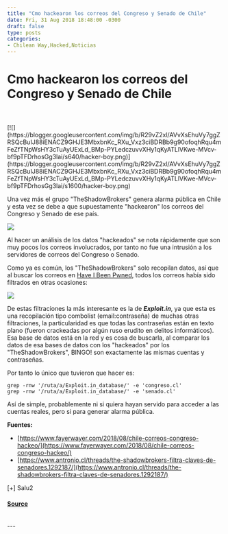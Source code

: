 ```yaml
---
title: "Cmo hackearon los correos del Congreso y Senado de Chile"
date: Fri, 31 Aug 2018 18:48:00 -0300
draft: false
type: posts
categories: 
- Chilean Way,Hacked,Noticias
---
```

# Cmo hackearon los correos del Congreso y Senado de Chile

<br/>

<br/>
[![](https://blogger.googleusercontent.com/img/b/R29vZ2xl/AVvXsEhuVy7ggZRSQcBuIJ88iENACZ9GHJE3MbxbnKc_RXu_Vxz3ciBDRBb9g90ofoqhRqu4mFeZfTNpWsHY3cTuAyUExLd_BMp-PYLedczuvvXHy1qKyATLlVKwe-MVcv-bf9pTFDrhosGg3lai/s640/hacker-boy.png)](https://blogger.googleusercontent.com/img/b/R29vZ2xl/AVvXsEhuVy7ggZRSQcBuIJ88iENACZ9GHJE3MbxbnKc_RXu_Vxz3ciBDRBb9g90ofoqhRqu4mFeZfTNpWsHY3cTuAyUExLd_BMp-PYLedczuvvXHy1qKyATLlVKwe-MVcv-bf9pTFDrhosGg3lai/s1600/hacker-boy.png)

  

Una vez más el grupo "TheShadowBrokers" genera alarma pública en Chile y esta vez se debe a que supuestamente "hackearon" los correos del Congreso y Senado de ese país.

  

[![](https://blogger.googleusercontent.com/img/b/R29vZ2xl/AVvXsEio_niVJNJq7-oC4GSLAPR7ST4-eKiFVNV33MItY3cZI0Wu9iLA0RCLm5vyib8FuSUUTEyGksIhbSPk0VqecguuZpOcZ6XtncqXDkPQToZj8uXZ_a3VNh9RwYLzlYGHw43u8e-416WwsQsU/s640/fake_hacked.jpg)](https://blogger.googleusercontent.com/img/b/R29vZ2xl/AVvXsEio_niVJNJq7-oC4GSLAPR7ST4-eKiFVNV33MItY3cZI0Wu9iLA0RCLm5vyib8FuSUUTEyGksIhbSPk0VqecguuZpOcZ6XtncqXDkPQToZj8uXZ_a3VNh9RwYLzlYGHw43u8e-416WwsQsU/s1600/fake_hacked.jpg)

  

Al hacer un análisis de los datos "hackeados" se nota rápidamente que son muy pocos los correos involucrados, por tanto no fue una intrusión a los servidores de correos del Congreso o Senado.

  

Como ya es común, los "TheShadowBrokers" solo recopilan datos, así que al buscar los correos en [Have I Been Pwned](https://haveibeenpwned.com/), todos los correos había sido filtrados en otras ocasiones:

  

[![](https://blogger.googleusercontent.com/img/b/R29vZ2xl/AVvXsEhqsVZQHwl4HAkEJ_YN8KDfMUYFg2O1XnDiU5nLDT851Wf4UMJQGEROM8RzBddPinozp5QiQVyShv1SHiY_hl23jNR1W2Oj0bvDiUGXB2K3mf_h61RPQw-jEnG5lprzUlqYZMRfAsJqV2mx/s640/pwneds.png)](https://blogger.googleusercontent.com/img/b/R29vZ2xl/AVvXsEhqsVZQHwl4HAkEJ_YN8KDfMUYFg2O1XnDiU5nLDT851Wf4UMJQGEROM8RzBddPinozp5QiQVyShv1SHiY_hl23jNR1W2Oj0bvDiUGXB2K3mf_h61RPQw-jEnG5lprzUlqYZMRfAsJqV2mx/s1600/pwneds.png)

  

De estas filtraciones la más interesante es la de _**Exploit.in**_, ya que esta es una recopilación tipo combolist (email:contraseña) de muchas otras filtraciones, la particularidad es que todas las contraseñas están en texto plano (fueron crackeadas por algún ruso erudito en delitos informáticos). Esa base de datos está en la red y es cosa de buscarla, al comparar los datos de esa bases de datos con los "hackeados" por los "TheShadowBrokers", BINGO! son exactamente las mismas cuentas y contraseñas.

  

Por tanto lo único que tuvieron que hacer es:

  

```
grep -rnw '/ruta/a/Exploit.in_database/' -e 'congreso.cl'
grep -rnw '/ruta/a/Exploit.in_database/' -e 'senado.cl'
```

  

Así de simple, probablemente ni si quiera hayan servido para acceder a las cuentas reales, pero si para generar alarma pública.

  
**Fuentes:**  

-   [https://www.fayerwayer.com/2018/08/chile-correos-congreso-hackeo/](https://www.fayerwayer.com/2018/08/chile-correos-congreso-hackeo/)
-   [https://www.antronio.cl/threads/the-shadowbrokers-filtra-claves-de-senadores.1292187/](https://www.antronio.cl/threads/the-shadowbrokers-filtra-claves-de-senadores.1292187/)

  
\[+\] Salu2

#### [Source](http://www.blackploit.com/2018/08/como-hackearon-los-correos-del-congreso.html)

<br/>
---
